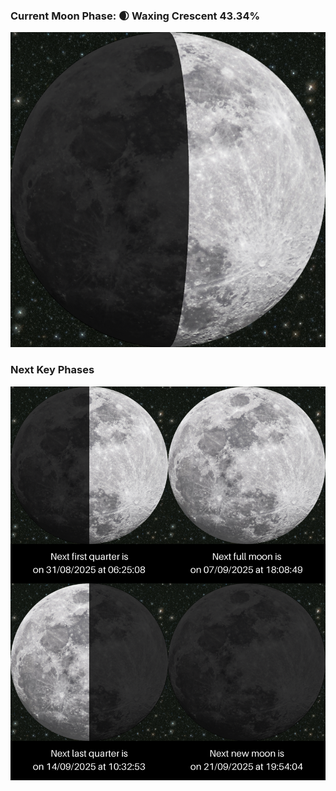 ### Current Moon Phase: 🌒 Waxing Crescent 43.34%
![Moon Phase](moonphase.png)
### Next Key Phases
![Gallery](gallery.png)